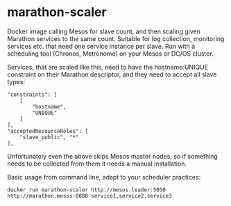 # marathon-scaler

Docker image calling Mesos for slave count, and then scaling given Marathon
services to the same count. Suitable for log collection, monitoring
services etc. that need one service instance per slave. Run with a scheduling
tool (Chronos, Metronome) on your Mesos or DC/OS cluster.

Services, that are scaled like this, need to have the hostname:UNIQUE constraint
on their Marathon descriptor, and they need to accept all slave types:

    "constraints": [
        [
            "hostname",
            "UNIQUE"
        ]
    ],
    "acceptedResourceRoles": [
        "slave_public", "*"
    ],

Unfortunately even the above skips Mesos master nodes, so if something needs to
be collected from them it needs a manual installation.

Basic usage from command line, adapt to your scheduler practices:

    docker run marathon-scaler http://mesos.leader:5050 http://marathon.mesos:8080 service1,service2,service3

